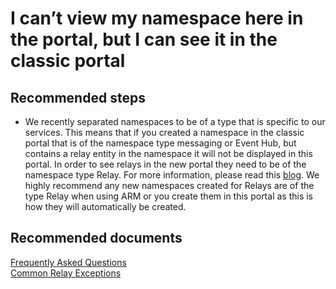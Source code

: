 <properties 
	pageTitle="Why can't I view my namespace in the portal?" 
	description="Why can't I view my namespace in the portal?" 
	service="microsoft.relay"
	resource="namespaces"
	authors="jtaubensee"
	displayOrder="1"
	selfHelpType="resource"
	supportTopicIds=""
	resourceTags=""	
	productPesIds="16123"
	cloudEnvironments="public" 
/>

# I can’t view my namespace here in the portal, but I can see it in the classic portal

## **Recommended steps**
* We recently separated namespaces to be of a type that is specific to our services. This means that if you created a namespace in the classic portal that is of the namespace type messaging or Event Hub, but contains a relay entity in the namespace it will not be displayed in this portal. In order to see relays in the new portal they need to be of the namespace type Relay. For more information, please read this [blog](https://blogs.msdn.microsoft.com/servicebus/2016/09/14/azure-service-bus-messaging-relay-and-event-hubs-namespace-separation/). We highly recommend any new namespaces created for Relays are of the type Relay when using ARM or you create them in this portal as this is how they will automatically be created.

## **Recommended documents**
[Frequently Asked Questions](https://azure.microsoft.com/documentation/articles/service-bus-relay/relay-faq)<br>
[Common Relay Exceptions](https://azure.microsoft.com/documentation/articles/service-bus-relay/relay-exceptions)